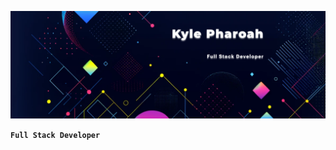 [![Kyle's GitHub Banner](./assets/img.png)](https://xviovx.co.za)

**`Full Stack Developer`**
<!--
I've honed my skills to tackle both the front and back ends of web applications with precision and creativity. I have a particular passion for Angular, which has empowered me to craft dynamic and responsive user interfaces that bring client-side experiences to life. My journey in tech is driven by my enthusiasm for building seamless, end-to-end solutions that push the boundaries of user engagement and performance.

### Stats
![Top Langs](https://github-readme-stats.vercel.app/api/top-langs/?username=xviovx&hide=php&theme=dark)

### 2023 projects
[![Readme Card](https://github-readme-stats.vercel.app/api/pin/?username=xviovx&repo=Alchemists_Arsenal&theme=dark)](https://github.com/xviovx/Alchemists_Arsenal)

[![Readme Card](https://github-readme-stats.vercel.app/api/pin/?username=xviovx&repo=RoboPalette&theme=dark)](https://github.com/xviovx/RoboPalette)

[![Readme Card](https://github-readme-stats.vercel.app/api/pin/?username=xviovx&repo=Nova&theme=dark)](https://github.com/xviovx/Nova)

[![Readme Card](https://github-readme-stats.vercel.app/api/pin/?username=xviovx&repo=Lingo_Labs&theme=dark)](https://github.com/xviovx/Lingo_Labs)

### Skills
- **Languages**: JavaScript, TypeScript, HTML5, CSS3, Python, C#, PHP, Kotlin
- **Frameworks/Libraries**: Angular, React, Node.js, .NET, React Native, Symfony
- **Databases**: MongoDB, SQL, Firestore
- **Tools**: Git, Docker

### Contact
* pharoahkyle@gmail.com
-->

<!-- [![Visits Badge](https://badges.pufler.dev/visits/xviovx/xviovx)](https://xviovx.co.za) -->
<!-- [![Twitter Badge](https://img.shields.io/badge/Twitter-Profile-informational?style=flat&logo=twitter&logoColor=white&color=1CA2F1)](https://twitter.com/BraydonCoyer)
[![LinkedIn Badge](https://img.shields.io/badge/LinkedIn-Profile-informational?style=flat&logo=linkedin&logoColor=white&color=0D76A8)](https://www.linkedin.com/in/braydon-coyer/)
[![CodePen Badge](https://img.shields.io/badge/CodePen-Profile-informational?style=flat&logo=codepen&logoColor=white&color=black)](https://codepen.io/braydoncoyer) -->
